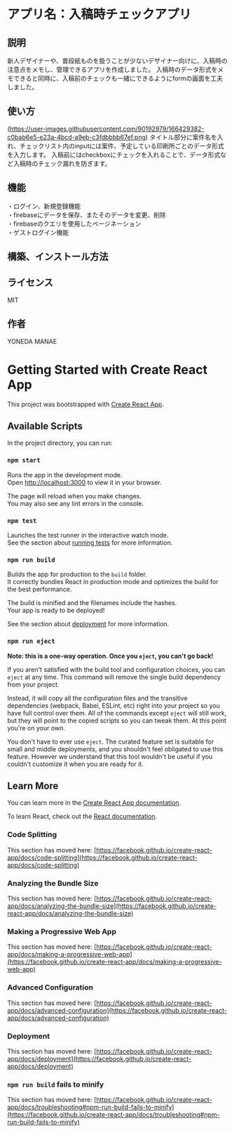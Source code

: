 # アプリ名：入稿時チェックアプリ

## 説明
新人デザイナーや、普段紙ものを扱うことが少ないデザイナー向けに、入稿時の注意点をメモし、管理できるアプリを作成しました。
入稿時のデータ形式をメモできると同時に、入稿前のチェックも一緒にできるようにformの画面を工夫しました。

## 使い方
(https://user-images.githubusercontent.com/90192979/166429382-c0bab6e5-e23a-4bcd-a9eb-c3fdbbbb67ef.png)
タイトル部分に案件名を入れ、チェックリスト内のinputには案件、予定している印刷所ごとのデータ形式を入力します。
入稿前にはcheckboxにチェックを入れることで、データ形式など入稿時のチェック漏れを防ぎます。

## 機能
・ログイン、新規登録機能<br>
・firebaseにデータを保存、またそのデータを変更、削除<br>
・firebaseのクエリを使用したページネーション<br>
・ゲストログイン機能<br>

## 構築、インストール方法


## ライセンス
MIT 

## 作者
YONEDA MANAE
# Getting Started with Create React App

This project was bootstrapped with [Create React App](https://github.com/facebook/create-react-app).

## Available Scripts

In the project directory, you can run:

### `npm start`

Runs the app in the development mode.\
Open [http://localhost:3000](http://localhost:3000) to view it in your browser.

The page will reload when you make changes.\
You may also see any lint errors in the console.

### `npm test`

Launches the test runner in the interactive watch mode.\
See the section about [running tests](https://facebook.github.io/create-react-app/docs/running-tests) for more information.

### `npm run build`

Builds the app for production to the `build` folder.\
It correctly bundles React in production mode and optimizes the build for the best performance.

The build is minified and the filenames include the hashes.\
Your app is ready to be deployed!

See the section about [deployment](https://facebook.github.io/create-react-app/docs/deployment) for more information.

### `npm run eject`

**Note: this is a one-way operation. Once you `eject`, you can't go back!**

If you aren't satisfied with the build tool and configuration choices, you can `eject` at any time. This command will remove the single build dependency from your project.

Instead, it will copy all the configuration files and the transitive dependencies (webpack, Babel, ESLint, etc) right into your project so you have full control over them. All of the commands except `eject` will still work, but they will point to the copied scripts so you can tweak them. At this point you're on your own.

You don't have to ever use `eject`. The curated feature set is suitable for small and middle deployments, and you shouldn't feel obligated to use this feature. However we understand that this tool wouldn't be useful if you couldn't customize it when you are ready for it.

## Learn More

You can learn more in the [Create React App documentation](https://facebook.github.io/create-react-app/docs/getting-started).

To learn React, check out the [React documentation](https://reactjs.org/).

### Code Splitting

This section has moved here: [https://facebook.github.io/create-react-app/docs/code-splitting](https://facebook.github.io/create-react-app/docs/code-splitting)

### Analyzing the Bundle Size

This section has moved here: [https://facebook.github.io/create-react-app/docs/analyzing-the-bundle-size](https://facebook.github.io/create-react-app/docs/analyzing-the-bundle-size)

### Making a Progressive Web App

This section has moved here: [https://facebook.github.io/create-react-app/docs/making-a-progressive-web-app](https://facebook.github.io/create-react-app/docs/making-a-progressive-web-app)

### Advanced Configuration

This section has moved here: [https://facebook.github.io/create-react-app/docs/advanced-configuration](https://facebook.github.io/create-react-app/docs/advanced-configuration)

### Deployment

This section has moved here: [https://facebook.github.io/create-react-app/docs/deployment](https://facebook.github.io/create-react-app/docs/deployment)

### `npm run build` fails to minify

This section has moved here: [https://facebook.github.io/create-react-app/docs/troubleshooting#npm-run-build-fails-to-minify](https://facebook.github.io/create-react-app/docs/troubleshooting#npm-run-build-fails-to-minify)

